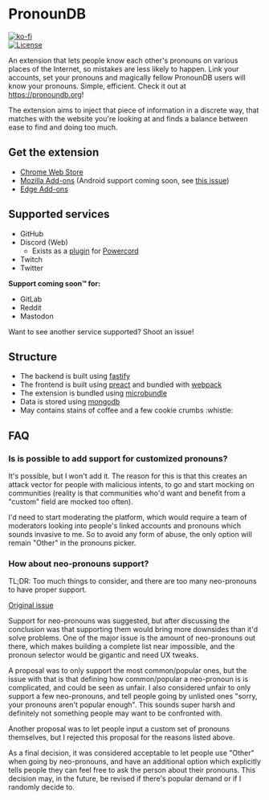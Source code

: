 # PronounDB
[![ko-fi](https://www.ko-fi.com/img/githubbutton_sm.svg)](https://ko-fi.com/G2G71TSDF)<br>
[![License](https://img.shields.io/github/license/cyyynthia/pronoundb.org.svg?style=flat-square)](https://github.com/cyyynthia/pronoundb.org/blob/mistress/LICENSE)

An extension that lets people know each other's pronouns on various places of the Internet, so mistakes are less
likely to happen. Link your accounts, set your pronouns and magically fellow PronounDB users will know your pronouns.
Simple, efficient. Check it out at https://pronoundb.org!

The extension aims to inject that piece of information in a discrete way, that matches with the website you're looking
at and finds a balance between ease to find and doing too much.

## Get the extension
 - [Chrome Web Store](https://chrome.google.com/webstore/detail/pronoundb/nblkbiljcjfemkfjnhoobnojjgjdmknf)
 - [Mozilla Add-ons](https://addons.mozilla.org/firefox/addon/pronoundb)
 (Android support coming soon, see [this issue](https://github.com/cyyynthia/pronoundb.org/issues/10))
 - [Edge Add-ons](https://microsoftedge.microsoft.com/addons/detail/jbgjogfdlgjohdacngknlohahhaiaodn)

## Supported services
 - GitHub
 - Discord (Web)
   - Exists as a [plugin](https://github.com/cyyynthia/pronoundb-powercord) for [Powercord](https://powercord.dev)
 - Twitch
 - Twitter

**Support coming soon:tm: for:**
 - GitLab
 - Reddit
 - Mastodon

Want to see another service supported? Shoot an issue!

## Structure
 - The backend is built using [fastify](https://fastify.io)
 - The frontend is built using [preact](https://preactjs.com) and bundled with [webpack](https://webpack.js.org)
 - The extension is bundled using [microbundle](https://github.com/developit/microbundle)
 - Data is stored using [mongodb](https://mongodb.com)
 - May contains stains of coffee and a few cookie crumbs :whistle:

## FAQ
### Is is possible to add support for customized pronouns?
It's possible, but I won't add it. The reason for this is that this creates an attack vector for people with malicious
intents, to go and start mocking on communities (reality is that communities who'd want and benefit from a "custom"
field are mocked too often).

I'd need to start moderating the platform, which would require a team of moderators looking into people's linked
accounts and pronouns which sounds invasive to me. So to avoid any form of abuse, the only option will remain "Other"
in the pronouns picker.

### How about neo-pronouns support?
TL;DR: Too much things to consider, and there are too many neo-pronouns to have proper support.

[Original issue](https://github.com/cyyynthia/pronoundb.org/issues/3)

Support for neo-pronouns was suggested, but after discussing the conclusion was that supporting them would bring more
downsides than it'd solve problems. One of the major issue is the amount of neo-pronouns out there, which makes building
a complete list near impossible, and the pronoun selector would be gigantic and need UX tweaks.

A proposal was to only support the most common/popular ones, but the issue with that is that defining how common/popular
a neo-pronoun is is complicated, and could be seen as unfair. I also considered unfair to only support a few neo-pronouns,
and tell people going by unlisted ones "sorry, your pronouns aren't popular enough". This sounds super harsh and
definitely not something people may want to be confronted with.

Another proposal was to let people input a custom set of pronouns themselves, but I rejected this proposal for the
reasons listed above.

As a final decision, it was considered acceptable to let people use "Other" when going by neo-pronouns, and have an
additional option which explicitly tells people they can feel free to ask the person about their pronouns. This
decision may, in the future, be revised if there's popular demand or if I randomly decide to.
